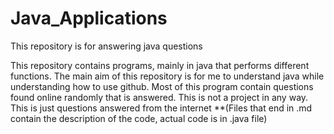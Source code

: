 # Java_Applications
This repository is for answering java questions

This repository contains programs, mainly in java that performs different functions. 
The main aim of this repository is for me to understand java while understanding how to use github.
Most of this program contain questions found online randomly that is answered. This is not a project in any way. 
This is just questions answered from the internet
**(Files that end in .md contain the description of the code, actual code is in .java file)

